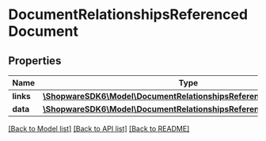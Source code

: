 # DocumentRelationshipsReferencedDocument

## Properties
Name | Type | Description | Notes
------------ | ------------- | ------------- | -------------
**links** | [**\ShopwareSDK6\Model\DocumentRelationshipsReferencedDocumentLinks**](DocumentRelationshipsReferencedDocumentLinks.md) |  | [optional] 
**data** | [**\ShopwareSDK6\Model\DocumentRelationshipsReferencedDocumentData**](DocumentRelationshipsReferencedDocumentData.md) |  | [optional] 

[[Back to Model list]](../../README.md#documentation-for-models) [[Back to API list]](../../README.md#documentation-for-api-endpoints) [[Back to README]](../../README.md)

